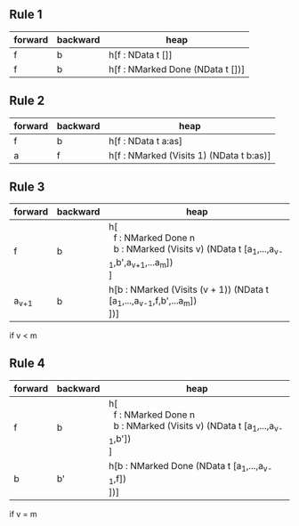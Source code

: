 ## Rule 1
| forward | backward | heap                             |
|---------|----------|----------------------------------|
| f       | b        | h[f : NData t []]                |
| f       | b        | h[f : NMarked Done (NData t [])] |

## Rule 2
| forward | backward | heap                                     |
|---------|----------|------------------------------------------|
| f       | b        | h[f : NData t a:as]                      |
| a       | f        | h[f : NMarked (Visits 1) (NData t b:as)] |

## Rule 3
| forward         | backward | heap                                                                                                                                                                 |
|-----------------|----------|----------------------------------------------------------------------------------------------------------------------------------------------------------------------|
| f               | b        | h[<br/>&nbsp;&nbsp;f : NMarked Done n<br/>&nbsp;&nbsp;b : NMarked (Visits v) (NData t [a<sub>1</sub>,...,a<sub>v-1</sub>,b',a<sub>v+1</sub>,...a<sub>m</sub>])<br/>] |
| a<sub>v+1</sub> | b        | h[b : NMarked (Visits (v + 1)) (NData t [a<sub>1</sub>,...,a<sub>v-1</sub>,f,b',...a<sub>m</sub>])<br/>])]                                                           |

if v < m

## Rule 4
| forward | backward | heap                                                                                                                                |
|---------|----------|-------------------------------------------------------------------------------------------------------------------------------------|
| f       | b        | h[<br/>&nbsp;&nbsp;f : NMarked Done n<br/>&nbsp;&nbsp;b : NMarked (Visits v) (NData t [a<sub>1</sub>,...,a<sub>v-1</sub>,b'])<br/>] |
| b       | b'       | h[b : NMarked Done (NData t [a<sub>1</sub>,...,a<sub>v-1</sub>,f])<br/>])]                                                          |

if v = m
